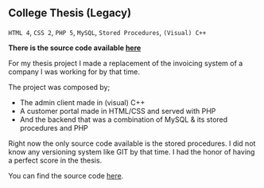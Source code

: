 ## College Thesis (Legacy)

`HTML 4`, `CSS 2`, `PHP 5`, `MySQL`, `Stored Procedures`, `(Visual) C++`

**There is the source code available [here](https://github.com/marp-dev/FiscalproERP)**

For my thesis project I made a replacement of the invoicing system of a company I was working for by that time.

The project was composed by;

- The admin client made in (visual) C++
- A customer portal made in HTML/CSS and served with PHP
- And the backend that was a combination of MySQL & its stored procedures and PHP

Right now the only source code available is the stored procedures. I did not know any versioning system like GIT by that time. I had the honor of having a perfect score in the thesis.

You can find the source code [here](https://github.com/marp-dev/FiscalproERP).

